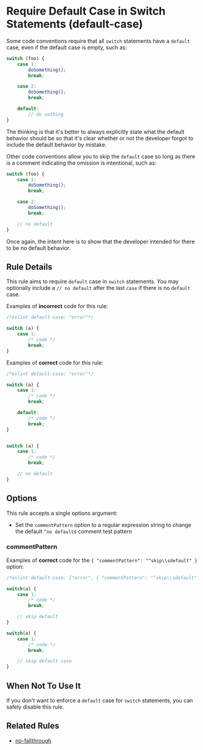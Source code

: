 # Require Default Case in Switch Statements (default-case)

Some code conventions require that all `switch` statements have a `default` case, even if the default case is empty, such as:

```js
switch (foo) {
    case 1:
        doSomething();
        break;

    case 2:
        doSomething();
        break;

    default:
        // do nothing
}
```

The thinking is that it's better to always explicitly state what the default behavior should be so that it's clear whether or not the developer forgot to include the default behavior by mistake.

Other code conventions allow you to skip the `default` case so long as there is a comment indicating the omission is intentional, such as:

```js
switch (foo) {
    case 1:
        doSomething();
        break;

    case 2:
        doSomething();
        break;

    // no default
}
```

Once again, the intent here is to show that the developer intended for there to be no default behavior.

## Rule Details

This rule aims to require `default` case in `switch` statements. You may optionally include a `// no default` after the last `case` if there is no `default` case.

Examples of **incorrect** code for this rule:

```js
/*eslint default-case: "error"*/

switch (a) {
    case 1:
        /* code */
        break;
}

```

Examples of **correct** code for this rule:

```js
/*eslint default-case: "error"*/

switch (a) {
    case 1:
        /* code */
        break;

    default:
        /* code */
        break;
}


switch (a) {
    case 1:
        /* code */
        break;

    // no default
}

```

## Options

This rule accepts a single options argument:

* Set the `commentPattern` option to a regular expression string to change the default `^no default$` comment test pattern

### commentPattern

Examples of **correct** code for the `{ "commentPattern": "^skip\\sdefault" }` option:

```js
/*eslint default-case: ["error", { "commentPattern": "^skip\\sdefault" }]*/

switch(a) {
    case 1:
        /* code */
        break;

    // skip default
}

switch(a) {
    case 1:
        /* code */
        break;

    // skip default case
}
```

## When Not To Use It

If you don't want to enforce a `default` case for `switch` statements, you can safely disable this rule.

## Related Rules

* [no-fallthrough](no-fallthrough.md)
